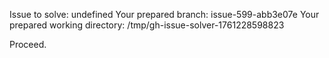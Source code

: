 Issue to solve: undefined
Your prepared branch: issue-599-abb3e07e
Your prepared working directory: /tmp/gh-issue-solver-1761228598823

Proceed.